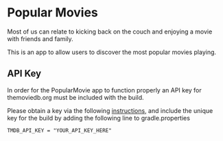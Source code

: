 # Popular Movies
Most of us can relate to kicking back on the couch and enjoying a movie with friends and family.

This is an app to allow users to discover the most popular movies playing.
## API Key
In order for the PopularMovie app to function properly an API key for themoviedb.org must be included with the build.

Please obtain a key via the following [instructions](https://www.themoviedb.org/account/signup), and include the unique key for the build by adding the following line to gradle.properties

`TMDB_API_KEY = "YOUR_API_KEY_HERE"`
